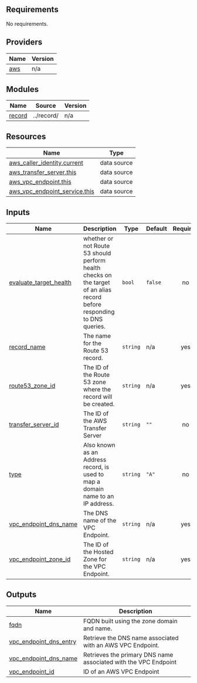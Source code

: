 ## Requirements

No requirements.

## Providers

| Name | Version |
|------|---------|
| <a name="provider_aws"></a> [aws](#provider\_aws) | n/a |

## Modules

| Name | Source | Version |
|------|--------|---------|
| <a name="module_record"></a> [record](#module\_record) | ../record/ | n/a |

## Resources

| Name | Type |
|------|------|
| [aws_caller_identity.current](https://registry.terraform.io/providers/hashicorp/aws/latest/docs/data-sources/caller_identity) | data source |
| [aws_transfer_server.this](https://registry.terraform.io/providers/hashicorp/aws/latest/docs/data-sources/transfer_server) | data source |
| [aws_vpc_endpoint.this](https://registry.terraform.io/providers/hashicorp/aws/latest/docs/data-sources/vpc_endpoint) | data source |
| [aws_vpc_endpoint_service.this](https://registry.terraform.io/providers/hashicorp/aws/latest/docs/data-sources/vpc_endpoint_service) | data source |

## Inputs

| Name | Description | Type | Default | Required |
|------|-------------|------|---------|:--------:|
| <a name="input_evaluate_target_health"></a> [evaluate\_target\_health](#input\_evaluate\_target\_health) | whether or not Route 53 should perform health checks on the target of an alias record before responding to DNS queries. | `bool` | `false` | no |
| <a name="input_record_name"></a> [record\_name](#input\_record\_name) | The name for the Route 53 record. | `string` | n/a | yes |
| <a name="input_route53_zone_id"></a> [route53\_zone\_id](#input\_route53\_zone\_id) | The ID of the Route 53 zone where the record will be created. | `string` | n/a | yes |
| <a name="input_transfer_server_id"></a> [transfer\_server\_id](#input\_transfer\_server\_id) | The ID of the AWS Transfer Server | `string` | `""` | no |
| <a name="input_type"></a> [type](#input\_type) | Also known as an Address record, is used to map a domain name to an IP address. | `string` | `"A"` | no |
| <a name="input_vpc_endpoint_dns_name"></a> [vpc\_endpoint\_dns\_name](#input\_vpc\_endpoint\_dns\_name) | The DNS name of the VPC Endpoint. | `string` | n/a | yes |
| <a name="input_vpc_endpoint_zone_id"></a> [vpc\_endpoint\_zone\_id](#input\_vpc\_endpoint\_zone\_id) | The ID of the Hosted Zone for the VPC Endpoint. | `string` | n/a | yes |

## Outputs

| Name | Description |
|------|-------------|
| <a name="output_fqdn"></a> [fqdn](#output\_fqdn) | FQDN built using the zone domain and name. |
| <a name="output_vpc_endpoint_dns_entry"></a> [vpc\_endpoint\_dns\_entry](#output\_vpc\_endpoint\_dns\_entry) | Retrieve the DNS name associated with an AWS VPC Endpoint. |
| <a name="output_vpc_endpoint_dns_name"></a> [vpc\_endpoint\_dns\_name](#output\_vpc\_endpoint\_dns\_name) | Retrieves the primary DNS name associated with the VPC Endpoint |
| <a name="output_vpc_endpoint_id"></a> [vpc\_endpoint\_id](#output\_vpc\_endpoint\_id) | ID of an AWS VPC Endpoint |
